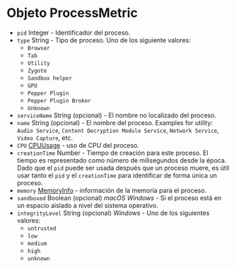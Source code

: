 # Objeto ProcessMetric

* `pid` Integer - Identificador del proceso.
* `type` String - Tipo de proceso. Uno de los siguiente valores:
  * `Browser`
  * `Tab`
  * `Utility`
  * `Zygote`
  * `Sandbox helper`
  * `GPU`
  * `Pepper Plugin`
  * `Pepper Plugin Broker`
  * `Unknown`
* `serviceName` String (opcional) - El nombre no localizado del proceso.
* `name` String (opcional) - El nombre del proceso. Examples for utility: `Audio Service`, `Content Decryption Module Service`, `Network Service`, `Video Capture`, etc.
* `CPU` [CPUUsage](cpu-usage.md) - uso de CPU del proceso.
* `creationTime` Number - Tiempo de creación para este proceso. El tiempo es representado como número de milisegundos desde la época. Dado que el  `pid` puede ser usada después que un proceso muere, es útil usar  tanto el `pid` y el `creationTime` para identificar de forma única un proceso.
* `memory` [MemoryInfo](memory-info.md) - información de la memoria para el proceso.
* `sandboxed` Boolean (opcional) _macOS_ _Windows_ - Si el proceso está en un espacio aislado a nivel del sistema operativo.
* `integrityLevel` String (opcional) _Windows_ - Uno de los siguientes valores:
  * `untrusted`
  * `low`
  * `medium`
  * `high`
  * `unknown`
